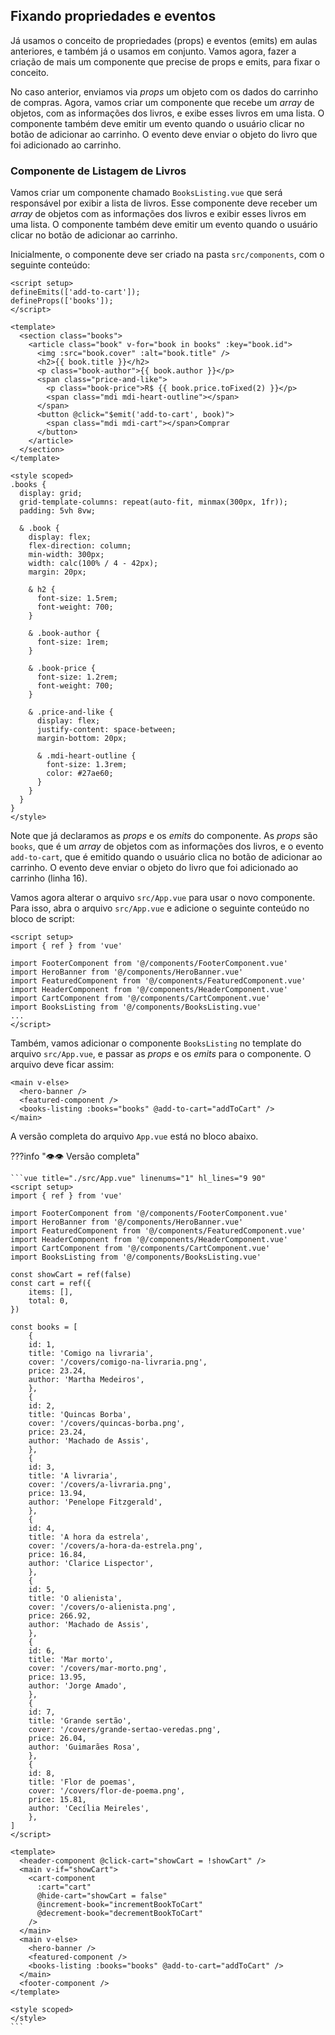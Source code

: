 ## Fixando propriedades e eventos

Já usamos o conceito de propriedades (props) e eventos (emits) em aulas anteriores, e também já o usamos em conjunto. Vamos agora, fazer a criação de mais um componente que precise de props e emits, para fixar o conceito.

No caso anterior, enviamos via _props_ um objeto com os dados do carrinho de compras. Agora, vamos criar um componente que recebe um _array_ de objetos, com as informações dos livros, e exibe esses livros em uma lista. O componente também deve emitir um evento quando o usuário clicar no botão de adicionar ao carrinho. O evento deve enviar o objeto do livro que foi adicionado ao carrinho.

### Componente de Listagem de Livros

Vamos criar um componente chamado `BooksListing.vue` que será responsável por exibir a lista de livros. Esse componente deve receber um _array_ de objetos com as informações dos livros e exibir esses livros em uma lista. O componente também deve emitir um evento quando o usuário clicar no botão de adicionar ao carrinho.

Inicialmente, o componente deve ser criado na pasta `src/components`, com o seguinte conteúdo:

```vue title="./src/components/BooksListing.vue" linenums="1" hl_lines="2-3 8 16"
<script setup>
defineEmits(['add-to-cart']);
defineProps(['books']);
</script>

<template>
  <section class="books">
    <article class="book" v-for="book in books" :key="book.id">
      <img :src="book.cover" :alt="book.title" />
      <h2>{{ book.title }}</h2>
      <p class="book-author">{{ book.author }}</p>
      <span class="price-and-like">
        <p class="book-price">R$ {{ book.price.toFixed(2) }}</p>
        <span class="mdi mdi-heart-outline"></span>
      </span>
      <button @click="$emit('add-to-cart', book)">
        <span class="mdi mdi-cart"></span>Comprar
      </button>
    </article>
  </section>
</template>

<style scoped>
.books {
  display: grid;
  grid-template-columns: repeat(auto-fit, minmax(300px, 1fr));
  padding: 5vh 8vw;

  & .book {
    display: flex;
    flex-direction: column;
    min-width: 300px;
    width: calc(100% / 4 - 42px);
    margin: 20px;

    & h2 {
      font-size: 1.5rem;
      font-weight: 700;
    }

    & .book-author {
      font-size: 1rem;
    }

    & .book-price {
      font-size: 1.2rem;
      font-weight: 700;
    }

    & .price-and-like {
      display: flex;
      justify-content: space-between;
      margin-bottom: 20px;

      & .mdi-heart-outline {
        font-size: 1.3rem;
        color: #27ae60;
      }
    }
  }
}
</style>
```

Note que já declaramos as _props_ e os _emits_ do componente. As _props_ são `books`, que é um _array_ de objetos com as informações dos livros, e o evento `add-to-cart`, que é emitido quando o usuário clica no botão de adicionar ao carrinho. O evento deve enviar o objeto do livro que foi adicionado ao carrinho (linha 16).

Vamos agora alterar o arquivo `src/App.vue` para usar o novo componente. Para isso, abra o arquivo `src/App.vue` e adicione o seguinte conteúdo no bloco de script:

```vue title="./src/App.vue" linenums="1" hl_lines="9"
<script setup>
import { ref } from 'vue'

import FooterComponent from '@/components/FooterComponent.vue'
import HeroBanner from '@/components/HeroBanner.vue'
import FeaturedComponent from '@/components/FeaturedComponent.vue'
import HeaderComponent from '@/components/HeaderComponent.vue'
import CartComponent from '@/components/CartComponent.vue'
import BooksListing from '@/components/BooksListing.vue'
...
</script>
```

Também, vamos adicionar o componente `BooksListing` no template do arquivo `src/App.vue`, e passar as _props_ e os _emits_ para o componente. O arquivo deve ficar assim:

```vue title="./src/App.vue" linenums="87" hl_lines="4"
<main v-else>
  <hero-banner />
  <featured-component />
  <books-listing :books="books" @add-to-cart="addToCart" />
</main>
```

A versão completa do arquivo `App.vue` está no bloco abaixo.

???info ":eye::eye: Versão completa"

    ```vue title="./src/App.vue" linenums="1" hl_lines="9 90"
    <script setup>
    import { ref } from 'vue'

    import FooterComponent from '@/components/FooterComponent.vue'
    import HeroBanner from '@/components/HeroBanner.vue'
    import FeaturedComponent from '@/components/FeaturedComponent.vue'
    import HeaderComponent from '@/components/HeaderComponent.vue'
    import CartComponent from '@/components/CartComponent.vue'
    import BooksListing from '@/components/BooksListing.vue'

    const showCart = ref(false)
    const cart = ref({
        items: [],
        total: 0,
    })

    const books = [
        {
        id: 1,
        title: 'Comigo na livraria',
        cover: '/covers/comigo-na-livraria.png',
        price: 23.24,
        author: 'Martha Medeiros',
        },
        {
        id: 2,
        title: 'Quincas Borba',
        cover: '/covers/quincas-borba.png',
        price: 23.24,
        author: 'Machado de Assis',
        },
        {
        id: 3,
        title: 'A livraria',
        cover: '/covers/a-livraria.png',
        price: 13.94,
        author: 'Penelope Fitzgerald',
        },
        {
        id: 4,
        title: 'A hora da estrela',
        cover: '/covers/a-hora-da-estrela.png',
        price: 16.84,
        author: 'Clarice Lispector',
        },
        {
        id: 5,
        title: 'O alienista',
        cover: '/covers/o-alienista.png',
        price: 266.92,
        author: 'Machado de Assis',
        },
        {
        id: 6,
        title: 'Mar morto',
        cover: '/covers/mar-morto.png',
        price: 13.95,
        author: 'Jorge Amado',
        },
        {
        id: 7,
        title: 'Grande sertão',
        cover: '/covers/grande-sertao-veredas.png',
        price: 26.04,
        author: 'Guimarães Rosa',
        },
        {
        id: 8,
        title: 'Flor de poemas',
        cover: '/covers/flor-de-poema.png',
        price: 15.81,
        author: 'Cecília Meireles',
        },
    ]
    </script>

    <template>
      <header-component @click-cart="showCart = !showCart" />
      <main v-if="showCart">
        <cart-component
          :cart="cart"
          @hide-cart="showCart = false"
          @increment-book="incrementBookToCart"
          @decrement-book="decrementBookToCart"
        />
      </main>
      <main v-else>
        <hero-banner />
        <featured-component />
        <books-listing :books="books" @add-to-cart="addToCart" />
      </main>
      <footer-component />
    </template>

    <style scoped>
    </style>
    ```
